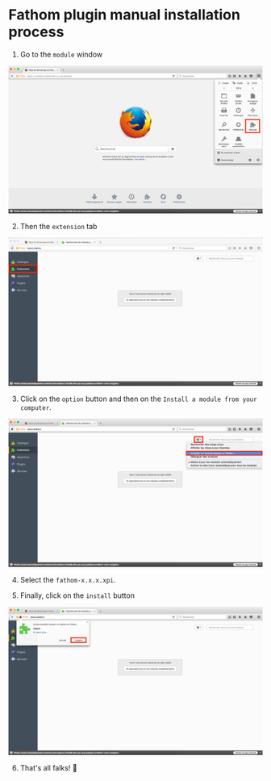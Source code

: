 # Fathom plugin manual installation process

1. Go to the `module` window

![](img/fathom-step1.png)

2. Then the `extension` tab

![](img/fathom-step2.png)

3. Click on the `option` button and then on the `Install a module from your computer`.

![](img/fathom-step3.png)

4. Select the `fathom-x.x.x.xpi`.

5. Finally, click on the `install` button

![](img/fathom-step4.png)

6. That's all falks! 🎉